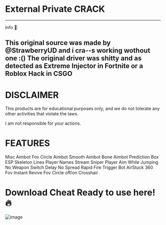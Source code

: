 # External Private CRACK
------------------------------------------------
Info 📝:

This original source was made by @StrawberryUD and i cra--s working wothout one :()
The original driver was shitty and as detected as Extreme Injector in Fortnite or a Roblox Hack in CSGO
---------------------------------------------------
# DISCLAIMER
This products are for educational purposes only, and we do not tolerate any other activities that violate the laws.

I am not responsible for your actions.

# FEATURES
Misc
Aimbot Fov Circle
Aimbot Smooth
Aimbot Bone
Aimbot Prediction
Box ESP
Skeleton
Lines
Player Names
Stream Sniper Player
Aim While Jumping
No Weapon Switch Delay
No Spread
Rapid Fire
Trigger Bot
AirStuck
360 Fov
Instant Revive
Fov Circle off/on
Crosshair
# Download Cheat Ready to use here! 🔥
![image](https://github.com/HahaOnStayHigh/External-Private-CRACK/assets/104132165/cf19f61e-f08e-412a-8700-8cd0036498fd)
